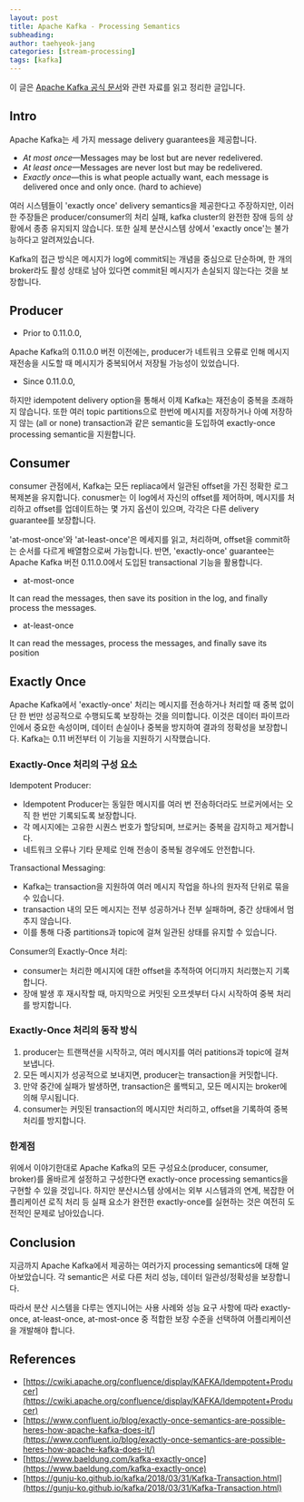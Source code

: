 ```yaml
---
layout: post
title: Apache Kafka - Processing Semantics 
subheading: 
author: taehyeok-jang
categories: [stream-processing]
tags: [kafka]​
---
```




이 글은 [Apache Kafka 공식 문서](https://kafka.apache.org/documentation/#semantics)와 관련 자료를 읽고 정리한 글입니다.



## Intro

Apache Kafka는 세 가지 message delivery guarantees을 제공합니다.

- *At most once*—Messages may be lost but are never redelivered.
- *At least once*—Messages are never lost but may be redelivered.
- *Exactly once*—this is what people actually want, each message is delivered once and only once. (hard to achieve)

여러 시스템들이 'exactly once' delivery semantics을 제공한다고 주장하지만, 이러한 주장들은 producer/consumer의 처리 실패, kafka cluster의 완전한 장애 등의 상황에서 종종 유지되지 않습니다. 또한 실제 분산시스템 상에서 'exactly once'는 불가능하다고 알려져있습니다. 

Kafka의 접근 방식은 메시지가 log에 commit되는 개념을 중심으로 단순하며, 한 개의 broker라도 활성 상태로 남아 있다면 commit된 메시지가 손실되지 않는다는 것을 보장합니다.



## Producer

- Prior to 0.11.0.0,

Apache Kafka의 0.11.0.0 버전 이전에는, producer가 네트워크 오류로 인해 메시지 재전송을 시도할 때 메시지가 중복되어서 저장될 가능성이 있었습니다. 

- Since 0.11.0.0,

하지만 idempotent delivery option을 통해서 이제 Kafka는 재전송이 중복을 초래하지 않습니다. 또한 여러 topic partitions으로 한번에 메시지를 저장하거나 아예 저장하지 않는 (all or none) transaction과 같은 semantic을 도입하여 exactly-once processing semantic을 지원합니다.



## Consumer

consumer 관점에서, Kafka는 모든 repliaca에서 일관된 offset을 가진 정확한 로그 복제본을 유지합니다. conusmer는 이 log에서 자신의 offset를 제어하며, 메시지를 처리하고 offset를 업데이트하는 몇 가지 옵션이 있으며, 각각은 다른 delivery guarantee를 보장합니다.

'at-most-once'와 'at-least-once'은 메세지를 읽고, 처리하며, offset을 commit하는 순서를 다르게 배열함으로써 가능합니다. 반면, 'exactly-once' guarantee는 Apache Kafka 버전 0.11.0.0에서 도입된 transactional 기능을 활용합니다.

- at-most-once

It can read the messages, then save its position in the log, and finally process the messages.

- at-least-once

It can read the messages, process the messages, and finally save its position



## Exactly Once

Apache Kafka에서 'exactly-once' 처리는 메시지를 전송하거나 처리할 때 중복 없이 단 한 번만 성공적으로 수행되도록 보장하는 것을 의미합니다. 이것은 데이터 파이프라인에서 중요한 속성이며, 데이터 손실이나 중복을 방지하여 결과의 정확성을 보장합니다. Kafka는 0.11 버전부터 이 기능을 지원하기 시작했습니다.

### Exactly-Once 처리의 구성 요소

Idempotent Producer:

- Idempotent Producer는 동일한 메시지를 여러 번 전송하더라도 브로커에서는 오직 한 번만 기록되도록 보장합니다.
- 각 메시지에는 고유한 시퀀스 번호가 할당되며, 브로커는 중복을 감지하고 제거합니다.
- 네트워크 오류나 기타 문제로 인해 전송이 중복될 경우에도 안전합니다.

Transactional Messaging:

- Kafka는 transaction을 지원하여 여러 메시지 작업을 하나의 원자적 단위로 묶을 수 있습니다.
- transaction 내의 모든 메시지는 전부 성공하거나 전부 실패하며, 중간 상태에서 멈추지 않습니다.
- 이를 통해 다중 partitions과 topic에 걸쳐 일관된 상태를 유지할 수 있습니다.

Consumer의 Exactly-Once 처리:

- consumer는 처리한 메시지에 대한 offset을 추적하여 어디까지 처리했는지 기록합니다.
- 장애 발생 후 재시작할 때, 마지막으로 커밋된 오프셋부터 다시 시작하여 중복 처리를 방지합니다.



### Exactly-Once 처리의 동작 방식

1. producer는 트랜잭션을 시작하고, 여러 메시지를 여러 patitions과 topic에 걸쳐 보냅니다.
2. 모든 메시지가 성공적으로 보내지면, producer는 transaction을 커밋합니다.
3. 만약 중간에 실패가 발생하면, transaction은 롤백되고, 모든 메시지는 broker에 의해 무시됩니다.
4. consumer는 커밋된 transaction의 메시지만 처리하고, offset을 기록하여 중복 처리를 방지합니다.



### 한계점

위에서 이야기한대로 Apache Kafka의 모든 구성요소(producer, consumer, broker)를 올바르게 설정하고 구성한다면 exactly-once processing semantics을 구현할 수 있을 것입니다. 하지만 분산시스템 상에서는 외부 시스템과의 연계, 복잡한 어플리케이션 로직 처리 등 실패 요소가 완전한 exactly-once를 실현하는 것은 여전히 도전적인 문제로 남아있습니다. 



## Conclusion 

지금까지 Apache Kafka에서 제공하는 여러가지 processing semantics에 대해 알아보았습니다. 각 semantic은 서로 다른 처리 성능, 데이터 일관성/정확성을 보장합니다.

따라서 분산 시스템을 다루는 엔지니어는 사용 사례와 성능 요구 사항에 따라 exactly-once, at-least-once, at-most-once 중 적합한 보장 수준을 선택하여 어플리케이션을 개발해야 합니다. 





## References 

- [https://cwiki.apache.org/confluence/display/KAFKA/Idempotent+Producer](https://cwiki.apache.org/confluence/display/KAFKA/Idempotent+Producer)
- [https://www.confluent.io/blog/exactly-once-semantics-are-possible-heres-how-apache-kafka-does-it/](https://www.confluent.io/blog/exactly-once-semantics-are-possible-heres-how-apache-kafka-does-it/)
- [https://www.baeldung.com/kafka-exactly-once](https://www.baeldung.com/kafka-exactly-once)
- [https://gunju-ko.github.io/kafka/2018/03/31/Kafka-Transaction.html](https://gunju-ko.github.io/kafka/2018/03/31/Kafka-Transaction.html)